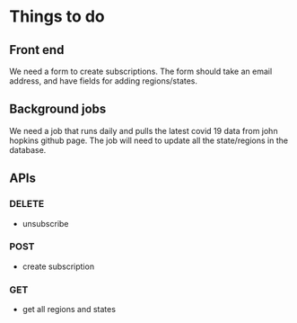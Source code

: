 # Things to do

## Front end
We need a form to create subscriptions. The form should take an email address, and have fields for adding regions/states.

## Background jobs
We need a job that runs daily and pulls the latest covid 19 data from john hopkins github page.
The job will need to update all the state/regions in the database.

## APIs
### DELETE
* unsubscribe

### POST
* create subscription

### GET
* get all regions and states